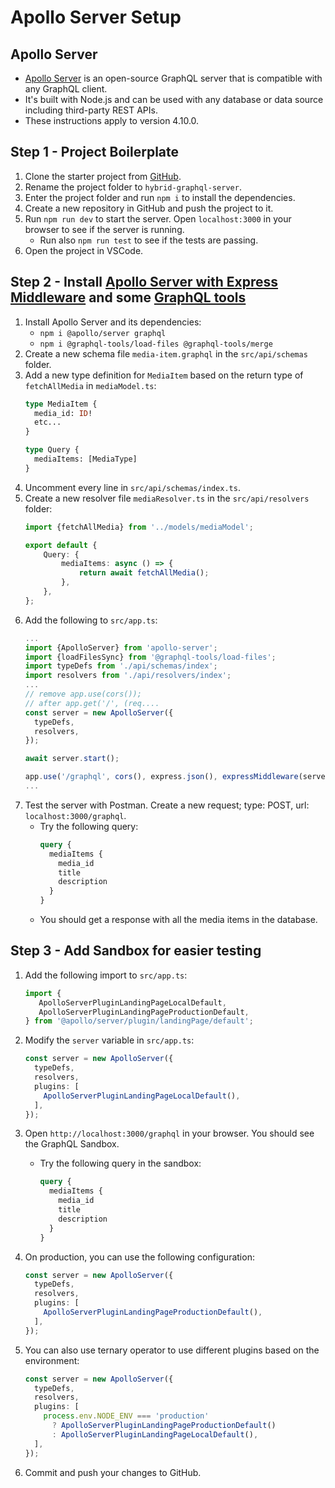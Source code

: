 # Apollo Server Setup

## Apollo Server

- [Apollo Server](https://www.apollographql.com/docs/apollo-server/) is an open-source GraphQL server that is compatible
  with any GraphQL client.
- It's built with Node.js and can be used with any database or data source including third-party REST APIs.
- These instructions apply to version 4.10.0.

## Step 1 - Project Boilerplate

1. Clone the starter project from [GitHub](https://github.com/ilkkamtk/hybrid-graphql-starter).
2. Rename the project folder to `hybrid-graphql-server`.
3. Enter the project folder and run `npm i` to install the dependencies.
4. Create a new repository in GitHub and push the project to it.
5. Run `npm run dev` to start the server. Open `localhost:3000` in your browser to see if the server is running.
    - Run also `npm run test` to see if the tests are passing.
6. Open the project in VSCode.

## Step 2 - Install [Apollo Server with Express Middleware](https://www.apollographql.com/docs/apollo-server/api/express-middleware) and some [GraphQL tools](https://the-guild.dev/graphql/tools/docs/schema-merging#file-loading)

1. Install Apollo Server and its dependencies:
    - `npm i @apollo/server graphql`
    - `npm i @graphql-tools/load-files @graphql-tools/merge`
2. Create a new schema file `media-item.graphql` in the `src/api/schemas` folder.
3. Add a new type definition for `MediaItem` based on the return type of `fetchAllMedia` in `mediaModel.ts`:
   ```graphql
   type MediaItem {
     media_id: ID!
     etc...
   }
   
   type Query {
     mediaItems: [MediaType]
   }
   ```
4. Uncomment every line in `src/api/schemas/index.ts`.
5. Create a new resolver file `mediaResolver.ts` in the `src/api/resolvers` folder:
    ```typescript
    import {fetchAllMedia} from '../models/mediaModel';

    export default {
        Query: {
            mediaItems: async () => {
                return await fetchAllMedia();
            },
        },
    };
    ```
6. Add the following to `src/app.ts`:
    ```typescript
    ...
    import {ApolloServer} from 'apollo-server';
    import {loadFilesSync} from '@graphql-tools/load-files';
    import typeDefs from './api/schemas/index';
    import resolvers from './api/resolvers/index';
    ...
    // remove app.use(cors());
    // after app.get('/', (req....
    const server = new ApolloServer({
      typeDefs,
      resolvers,
    });

    await server.start();

    app.use('/graphql', cors(), express.json(), expressMiddleware(server));
    ...
    ```
7. Test the server with Postman. Create a new request; type: POST, url: `localhost:3000/graphql`.
    - Try the following query:
        ```graphql
        query {
          mediaItems {
            media_id
            title
            description
          }
        }
        ```
    - You should get a response with all the media items in the database.

## Step 3 - Add Sandbox for easier testing

1. Add the following import to `src/app.ts`:
    ```typescript
    import { 
       ApolloServerPluginLandingPageLocalDefault,
       ApolloServerPluginLandingPageProductionDefault,
    } from '@apollo/server/plugin/landingPage/default';
    ```

2. Modify the `server` variable in `src/app.ts`:
    ```typescript
    const server = new ApolloServer({
      typeDefs,
      resolvers,
      plugins: [
        ApolloServerPluginLandingPageLocalDefault(),
      ],
    });
    ```

3. Open `http://localhost:3000/graphql` in your browser. You should see the GraphQL Sandbox.
    - Try the following query in the sandbox:
         ```graphql
         query {
           mediaItems {
             media_id
             title
             description
           }
         }
         ```
4. On production, you can use the following configuration:
    ```typescript
    const server = new ApolloServer({
      typeDefs,
      resolvers,
      plugins: [
        ApolloServerPluginLandingPageProductionDefault(),
      ],
    });
    ```
5. You can also use ternary operator to use different plugins based on the environment:
    ```typescript
    const server = new ApolloServer({
      typeDefs,
      resolvers,
      plugins: [
        process.env.NODE_ENV === 'production'
          ? ApolloServerPluginLandingPageProductionDefault()
          : ApolloServerPluginLandingPageLocalDefault(),
      ],
    });
    ```

6. Commit and push your changes to GitHub.
